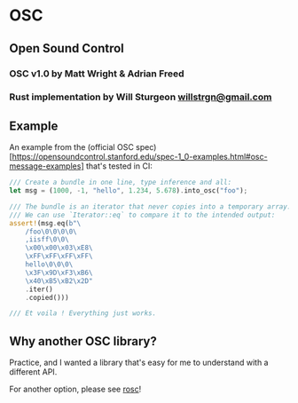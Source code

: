 # OSC
## Open Sound Control
### OSC v1.0 by Matt Wright & Adrian Freed
### Rust implementation by Will Sturgeon <willstrgn@gmail.com>

## Example

An example from the (official OSC spec)[https://opensoundcontrol.stanford.edu/spec-1_0-examples.html#osc-message-examples] that's tested in CI:
```rust
/// Create a bundle in one line, type inference and all:
let msg = (1000, -1, "hello", 1.234, 5.678).into_osc("foo");

/// The bundle is an iterator that never copies into a temporary array.
/// We can use `Iterator::eq` to compare it to the intended output:
assert!(msg.eq(b"\
    /foo\0\0\0\0\
    ,iisff\0\0\
    \x00\x00\x03\xE8\
    \xFF\xFF\xFF\xFF\
    hello\0\0\0\
    \x3F\x9D\xF3\xB6\
    \x40\xB5\xB2\x2D"
    .iter()
    .copied()))

/// Et voila ! Everything just works.
```

## Why another OSC library?

Practice, and I wanted a library that's easy for me to understand with a different API.

For another option, please see [rosc](https://github.com/klingtnet/rosc)!
